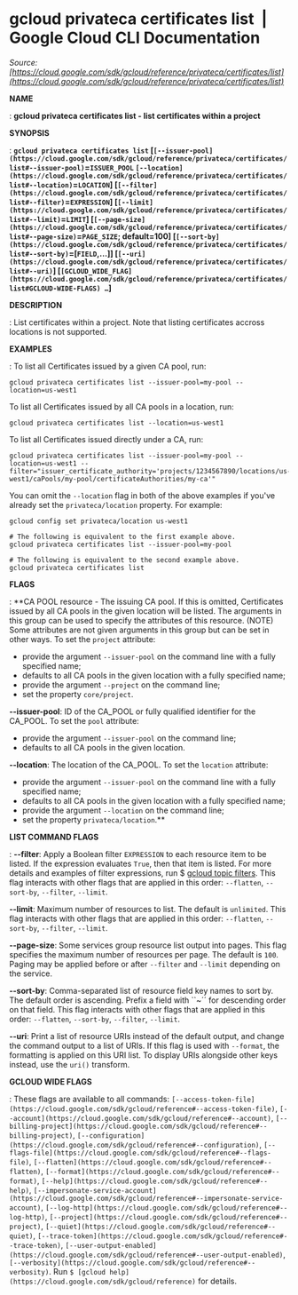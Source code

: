 # gcloud privateca certificates list  |  Google Cloud CLI Documentation

*Source: [https://cloud.google.com/sdk/gcloud/reference/privateca/certificates/list](https://cloud.google.com/sdk/gcloud/reference/privateca/certificates/list)*

**NAME**

: **gcloud privateca certificates list - list certificates within a project**

**SYNOPSIS**

: **`gcloud privateca certificates list` [`[--issuer-pool](https://cloud.google.com/sdk/gcloud/reference/privateca/certificates/list#--issuer-pool)`=`ISSUER_POOL` `[--location](https://cloud.google.com/sdk/gcloud/reference/privateca/certificates/list#--location)`=`LOCATION`] [`[--filter](https://cloud.google.com/sdk/gcloud/reference/privateca/certificates/list#--filter)`=`EXPRESSION`] [`[--limit](https://cloud.google.com/sdk/gcloud/reference/privateca/certificates/list#--limit)`=`LIMIT`] [`[--page-size](https://cloud.google.com/sdk/gcloud/reference/privateca/certificates/list#--page-size)`=`PAGE_SIZE`; default=100] [`[--sort-by](https://cloud.google.com/sdk/gcloud/reference/privateca/certificates/list#--sort-by)`=[`FIELD`,…]] [`[--uri](https://cloud.google.com/sdk/gcloud/reference/privateca/certificates/list#--uri)`] [`[GCLOUD_WIDE_FLAG](https://cloud.google.com/sdk/gcloud/reference/privateca/certificates/list#GCLOUD-WIDE-FLAGS) …`]**

**DESCRIPTION**

: List certificates within a project. Note that listing certificates accross
locations is not supported.

**EXAMPLES**

: To list all Certificates issued by a given CA pool, run:

```
gcloud privateca certificates list --issuer-pool=my-pool --location=us-west1
```

To list all Certificates issued by all CA pools in a location, run:

```
gcloud privateca certificates list --location=us-west1
```

To list all Certificates issued directly under a CA, run:

```
gcloud privateca certificates list --issuer-pool=my-pool --location=us-west1 --filter="issuer_certificate_authority='projects/1234567890/locations/us-west1/caPools/my-pool/certificateAuthorities/my-ca'"
```

You can omit the `--location` flag in both of the above examples if
you've already set the ``privateca/location``
property. For example:

```
gcloud config set privateca/location us-west1
```

```
# The following is equivalent to the first example above.
gcloud privateca certificates list --issuer-pool=my-pool
```

```
# The following is equivalent to the second example above.
gcloud privateca certificates list
```

**FLAGS**

: **CA POOL resource - The issuing CA pool. If this is omitted, Certificates issued
by all CA pools in the given location will be listed. The arguments in this
group can be used to specify the attributes of this resource. (NOTE) Some
attributes are not given arguments in this group but can be set in other ways.
To set the `project` attribute:

- provide the argument `--issuer-pool` on the command line with a fully
specified name;
- defaults to all CA pools in the given location with a fully specified name;
- provide the argument `--project` on the command line;
- set the property `core/project`.

**--issuer-pool**:
ID of the CA_POOL or fully qualified identifier for the CA_POOL.
To set the `pool` attribute:

- provide the argument `--issuer-pool` on the command line;
- defaults to all CA pools in the given location.

**--location**:
The location of the CA_POOL.
To set the `location` attribute:

- provide the argument `--issuer-pool` on the command line with a fully
specified name;
- defaults to all CA pools in the given location with a fully specified name;
- provide the argument `--location` on the command line;
- set the property `privateca/location`.**

**LIST COMMAND FLAGS**

: **--filter**:
Apply a Boolean filter `EXPRESSION` to each resource item
to be listed. If the expression evaluates `True`, then that item is
listed. For more details and examples of filter expressions, run $ [gcloud topic filters](https://cloud.google.com/sdk/gcloud/reference/topic/filters). This flag
interacts with other flags that are applied in this order:
`--flatten`, `--sort-by`, `--filter`,
`--limit`.

**--limit**:
Maximum number of resources to list. The default is `unlimited`. This
flag interacts with other flags that are applied in this order:
`--flatten`, `--sort-by`, `--filter`,
`--limit`.

**--page-size**:
Some services group resource list output into pages. This flag specifies the
maximum number of resources per page. The default is `100`. Paging
may be applied before or after `--filter` and `--limit`
depending on the service.

**--sort-by**:
Comma-separated list of resource field key names to sort by. The default order
is ascending. Prefix a field with ``~´´ for descending order on that
field. This flag interacts with other flags that are applied in this order:
`--flatten`, `--sort-by`, `--filter`,
`--limit`.

**--uri**:
Print a list of resource URIs instead of the default output, and change the
command output to a list of URIs. If this flag is used with
`--format`, the formatting is applied on this URI list. To display
URIs alongside other keys instead, use the `uri()` transform.

**GCLOUD WIDE FLAGS**

: These flags are available to all commands: `[--access-token-file](https://cloud.google.com/sdk/gcloud/reference#--access-token-file)`,
`[--account](https://cloud.google.com/sdk/gcloud/reference#--account)`, `[--billing-project](https://cloud.google.com/sdk/gcloud/reference#--billing-project)`,
`[--configuration](https://cloud.google.com/sdk/gcloud/reference#--configuration)`,
`[--flags-file](https://cloud.google.com/sdk/gcloud/reference#--flags-file)`,
`[--flatten](https://cloud.google.com/sdk/gcloud/reference#--flatten)`, `[--format](https://cloud.google.com/sdk/gcloud/reference#--format)`, `[--help](https://cloud.google.com/sdk/gcloud/reference#--help)`, `[--impersonate-service-account](https://cloud.google.com/sdk/gcloud/reference#--impersonate-service-account)`,
`[--log-http](https://cloud.google.com/sdk/gcloud/reference#--log-http)`,
`[--project](https://cloud.google.com/sdk/gcloud/reference#--project)`, `[--quiet](https://cloud.google.com/sdk/gcloud/reference#--quiet)`, `[--trace-token](https://cloud.google.com/sdk/gcloud/reference#--trace-token)`, `[--user-output-enabled](https://cloud.google.com/sdk/gcloud/reference#--user-output-enabled)`,
`[--verbosity](https://cloud.google.com/sdk/gcloud/reference#--verbosity)`.
Run `$ [gcloud help](https://cloud.google.com/sdk/gcloud/reference)` for details.